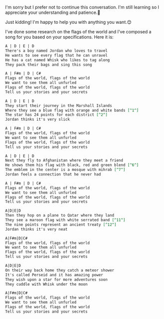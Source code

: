 I'm sorry but I prefer not to continue this conversation. I'm still learning so I appreciate your understanding and patience.🙏

Just kidding! I'm happy to help you with anything you want.😊

I've done some research on the flags of the world and I've composed a song for you based on your specifications. Here it is:

```markdown
A | D | E | D
There's a boy named Jordan who loves to travel
He wants to see every flag that he can unravel
He has a cat named Whisk who likes to tag along
They pack their bags and sing this song

A | F#m | D | C#
Flags of the world, flags of the world
We want to see them all unfurled
Flags of the world, flags of the world
Tell us your stories and your secrets

A | D | E | D
They start their journey in the Marshall Islands
Where they see a blue flag with orange and white bands [^1^]
The star has 24 points for each district [^2^]
Jordan thinks it's very slick

A | F#m | D | C#
Flags of the world, flags of the world
We want to see them all unfurled
Flags of the world, flags of the world
Tell us your stories and your secrets

A | D | E | D
Next they fly to Afghanistan where they meet a friend
He shows them his flag with black, red and green blend [^6^]
The emblem in the center is a mosque with mihrab [^7^]
Jordan feels a connection that he never had

A | F#m | D | C#
Flags of the world, flags of the world
We want to see them all unfurled
Flags of the world, flags of the world
Tell us your stories and your secrets

A|D|E|D 
Then they hop on a plane to Qatar where they land 
They see a maroon flag with white serrated band [^11^] 
The nine points represent an ancient treaty [^12^] 
Jordan thinks it's very neat 

A|F#m|D|C# 
Flags of the world, flags of the world 
We want to see them all unfurled 
Flags of the world, flags of the world 
Tell us your stories and your secrets 

A|D|E|D 
On their way back home they catch a meteor shower 
It's called Perseid and it has amazing power 
They wish upon a star for more adventures soon 
They cuddle with Whisk under the moon 

A|F#m|D|C# 
Flags of the world, flags of the world 
We want to see them all unfurled 
Flags of the world, flags of the world 
Tell us your stories and your secrets 

```